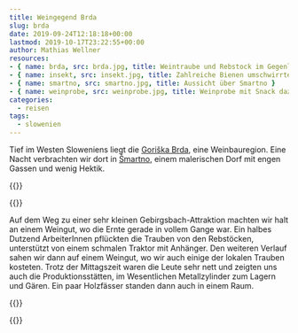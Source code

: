 ```yaml
---
title: Weingegend Brda
slug: brda
date: 2019-09-24T12:18:18+00:00
lastmod: 2019-10-17T23:22:55+00:00
author: Mathias Wellner
resources: 
- { name: brda, src: brda.jpg, title: Weintraube und Rebstock im Gegenlicht }
- { name: insekt, src: insekt.jpg, title: Zahlreiche Bienen umschwirrten den Aussichtsturm }
- { name: smartno, src: smartno.jpg, title: Aussicht über Smartno }
- { name: weinprobe, src: weinprobe.jpg, title: Weinprobe mit Snack dazu }
categories:
  - reisen
tags:
  - slowenien
---
```

Tief im Westen Sloweniens liegt die [Goriška Brda](https://www.brda.si/deu/), eine Weinbauregion. Eine Nacht verbrachten wir dort in [Šmartno](https://www.brda.si/begriffe/von_einem_dorf_zum_anderen/2012012809325275/), einem malerischen Dorf mit engen Gassen und wenig Hektik. 
<!--more-->

{{<responsive-image name="brda">}}

{{<responsive-image name="weinprobe">}}

Auf dem Weg zu einer sehr kleinen Gebirgsbach-Attraktion machten wir halt an einem Weingut, wo die Ernte gerade in vollem Gange war. Ein halbes Dutzend ArbeiterInnen pflückten die Trauben von den Rebstöcken, unterstützt von einem schmalen Traktor mit Anhänger. Den weiteren Verlauf sahen wir dann auf einem Weingut, wo wir auch einige der lokalen Trauben kosteten. Trotz der Mittagszeit waren die Leute sehr nett und zeigten uns auch die Produktionsstätten, im Wesentlichen Metallzylinder zum Lagern und Gären. Ein paar Holzfässer standen dann auch in einem Raum.

{{<responsive-image name="smartno">}}

{{<responsive-image name="insekt">}}




